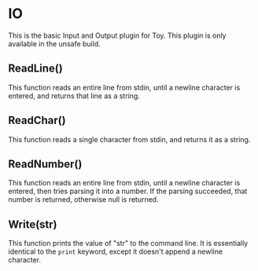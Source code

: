 # IO

This is the basic Input and Output plugin for Toy. This plugin is only available in the unsafe build.

## ReadLine()

This function reads an entire line from stdin, until a newline character is entered, and returns that line as a string.

## ReadChar()

This function reads a single character from stdin, and returns it as a string.

## ReadNumber()

This function reads an entire line from stdin, until a newline character is entered, then tries parsing it into a number. If the parsing succeeded, that number is returned, otherwise null is returned.

## Write(str)

This function prints the value of "str" to the command line. It is essentially identical to the `print` keyword, except it doesn't append a newline character.


